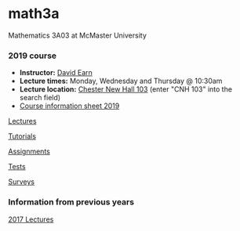# math3a
Mathematics 3A03 at McMaster University

### 2019 course

- **Instructor:** [David Earn](http://davidearn.mcmaster.ca)
- **Lecture times:** Monday, Wednesday and Thursday @ 10:30am
- **Lecture location:** [Chester New Hall 103](https://library.mcmaster.ca/spaces/cct) (enter "CNH 103" into the search field)
- [Course information sheet 2019](handouts/3ainfo_2019.pdf)

[Lectures](lectures/LectureSchedule.md)

[Tutorials](tutorials/tutorials.md)

[Assignments](assignments/assignments.md)

[Tests](tests/tests.md)

[Surveys](surveys.md)

### Information from previous years

[2017 Lectures]()
